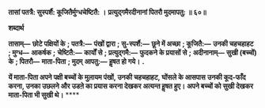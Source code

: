 **तासां पतत्रै: सुस्पर्शै: कूजितैर्मुग्धचेष्टितै: ।** **प्रत्युद्गमैरदीनानां पितरौ मुदमापतु: ॥ ६०॥** 

**शब्दार्थ** 

**तासाम्—** **छोटे पक्षियों के** **; पतत्रै:—** **पंखों द्वारा** **; सु-स्पर्शै:—** **छूने में अच्छा** **; कूजितै:—** **उनकी चहचहाहट** **; मुग्ध—** **आकर्षक** **;** **चेष्टितै:—** **कार्यों से** **; प्रत्युद्गमै:—** **फुदकने के प्रयासों से** **; अदीनानाम्—** **सुखी (बच्चों) के** **; पितरौ—** **माता-पिता** **; मुदम्** **आपतु:—** **हॢषत हो गये।** **.** 

**यें माता-पिता अपने पक्षी बच्चों के मुलायम पंखों, उनकी चहचहाहट, घोंसले के आसपास** **उनकी कूद-फाँद करना, उनका उछलने और उडऩे का प्रयास करना देखकर अत्यन्त हॢषत हुए।** **अपने बच्चों को सुखी देखकर माता-पिता भी सुखी थे।** **** 